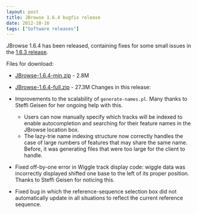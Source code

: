 ```yaml
---
layout: post
title: JBrowse 1.6.4 bugfix release
date: 2012-10-16
tags: ["Software releases"]
---
```


JBrowse 1.6.4 has been released, containing fixes for some small issues in the [1.6.3 release](https://jbrowse.org/jbrowse-1-6-3-bugfix-release/ "JBrowse 1.6.3 bugfix release").

Files for download:

*   [JBrowse-1.6.4-min.zip](/wordpress/wp-content/plugins/download-monitor/download.php?id=21 "download JBrowse-1.6.4-min.zip") - 2.8M
*   [JBrowse-1.6.4-full.zip](https://jbrowse.org/wordpress/wp-content/plugins/download-monitor/download.php?id=22 "download JBrowse-1.6.4-full.zip") - 27.3M
Changes in this release:

*   Improvements to the scalability of `generate-names.pl`. Many
thanks to Steffi Geisen for her ongoing help with this.

    *   Users can now manually specify which tracks will be indexed to
enable autocompletion and searching for their feature names in
the JBrowse location box.
    *   The lazy-trie name indexing structure now correctly handles the
case of large numbers of features that may share the same
name. Before, it was generating files that were too large for
the client to handle.

*   Fixed off-by-one error in Wiggle track display code: wiggle data
was incorrectly displayed shifted one base to the left of its
proper position. Thanks to Steffi Geisen for noticing this.
*   Fixed bug in which the reference-sequence selection box did not
automatically update in all situations to reflect the current
reference sequence.